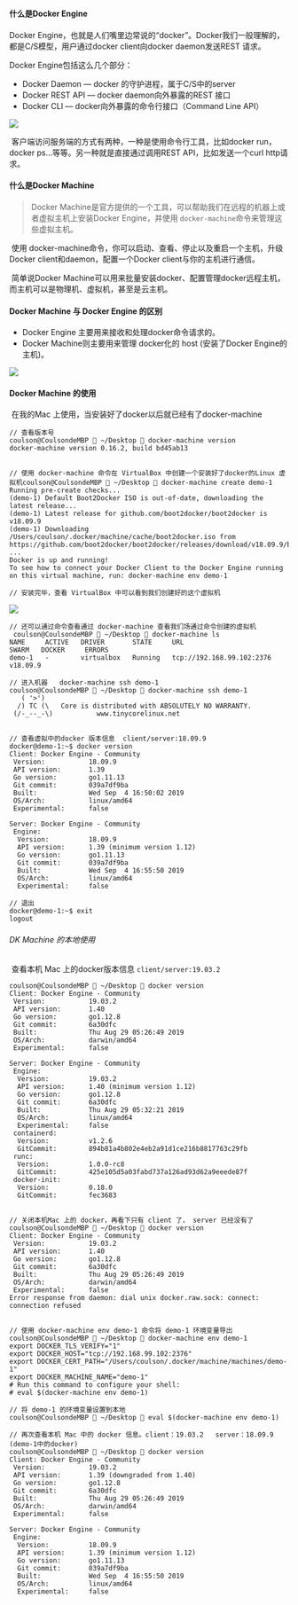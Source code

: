 # 

#### 什么是Docker Engine

Docker Engine，也就是人们嘴里边常说的“docker”。Docker我们一般理解的，都是C/S模型，用户通过docker client向docker daemon发送REST 请求。

Docker Engine包括这么几个部分：

- Docker Daemon — docker 的守护进程，属于C/S中的server
- Docker REST API — docker daemon向外暴露的REST 接口
- Docker CLI — docker向外暴露的命令行接口（Command Line API）

![](img/docker-machine-1.png)

​	客户端访问服务端的方式有两种，一种是使用命令行工具，比如docker run， docker ps…等等。另一种就是直接通过调用REST API，比如发送一个curl http请求。



#### 什么是Docker Machine

> Docker Machine是官方提供的一个工具，可以帮助我们在远程的机器上或者虚拟主机上安装Docker Engine，并使用 `docker-machine`命令来管理这些虚拟主机。

​	使用 docker-machine命令，你可以启动、查看、停止以及重启一个主机，升级Docker client和daemon，配置一个Docker client与你的主机进行通信。

​	简单说Docker Machine可以用来批量安装docker、配置管理docker远程主机，而主机可以是物理机、虚拟机，甚至是云主机。





#### Docker Machine 与 Docker Engine 的区别

- Docker Engine 主要用来接收和处理docker命令请求的。
- Docker Machine则主要用来管理 docker化的 host (安装了Docker Engine的主机)。

![](img/docker-machine-2.png)



#### Docker Machine 的使用

​	在我的Mac 上使用，当安装好了docker以后就已经有了docker-machine

```
// 查看版本号
coulson@CoulsondeMBP  ~/Desktop  docker-machine version
docker-machine version 0.16.2, build bd45ab13


// 使用 docker-machine 命令在 VirtualBox 中创建一个安装好了docker的Linux 虚拟机coulson@CoulsondeMBP  ~/Desktop  docker-machine create demo-1
Running pre-create checks...
(demo-1) Default Boot2Docker ISO is out-of-date, downloading the latest release...
(demo-1) Latest release for github.com/boot2docker/boot2docker is v18.09.9
(demo-1) Downloading /Users/coulson/.docker/machine/cache/boot2docker.iso from https://github.com/boot2docker/boot2docker/releases/download/v18.09.9/boot2docker.iso...
...
Docker is up and running!
To see how to connect your Docker Client to the Docker Engine running on this virtual machine, run: docker-machine env demo-1

// 安装完毕，查看 VirtualBox 中可以看到我们创建好的这个虚拟机
```

![](img/docker-machine-3.png)



```
// 还可以通过命令查看通过 docker-machine 查看我们场通过命令创建的虚拟机
 coulson@CoulsondeMBP  ~/Desktop  docker-machine ls
NAME     ACTIVE   DRIVER       STATE     URL                         SWARM   DOCKER     ERRORS
demo-1   -        virtualbox   Running   tcp://192.168.99.102:2376           v18.09.9

// 进入机器   docker-machine ssh demo-1
coulson@CoulsondeMBP  ~/Desktop  docker-machine ssh demo-1
   ( '>')
  /) TC (\   Core is distributed with ABSOLUTELY NO WARRANTY.
 (/-_--_-\)           www.tinycorelinux.net


// 查看虚拟中的docker 版本信息  client/server:18.09.9
docker@demo-1:~$ docker version
Client: Docker Engine - Community
 Version:           18.09.9
 API version:       1.39
 Go version:        go1.11.13
 Git commit:        039a7df9ba
 Built:             Wed Sep  4 16:50:02 2019
 OS/Arch:           linux/amd64
 Experimental:      false

Server: Docker Engine - Community
 Engine:
  Version:          18.09.9
  API version:      1.39 (minimum version 1.12)
  Go version:       go1.11.13
  Git commit:       039a7df9ba
  Built:            Wed Sep  4 16:55:50 2019
  OS/Arch:          linux/amd64
  Experimental:     false
  
// 退出
docker@demo-1:~$ exit
logout
```



###### DK Machine 的本地使用

​	查看本机 Mac 上的docker版本信息  `client/server:19.03.2`

```
coulson@CoulsondeMBP  ~/Desktop  docker version
Client: Docker Engine - Community
 Version:           19.03.2
 API version:       1.40
 Go version:        go1.12.8
 Git commit:        6a30dfc
 Built:             Thu Aug 29 05:26:49 2019
 OS/Arch:           darwin/amd64
 Experimental:      false

Server: Docker Engine - Community
 Engine:
  Version:          19.03.2
  API version:      1.40 (minimum version 1.12)
  Go version:       go1.12.8
  Git commit:       6a30dfc
  Built:            Thu Aug 29 05:32:21 2019
  OS/Arch:          linux/amd64
  Experimental:     false
 containerd:
  Version:          v1.2.6
  GitCommit:        894b81a4b802e4eb2a91d1ce216b8817763c29fb
 runc:
  Version:          1.0.0-rc8
  GitCommit:        425e105d5a03fabd737a126ad93d62a9eeede87f
 docker-init:
  Version:          0.18.0
  GitCommit:        fec3683
  
  
// 关闭本机Mac 上的 docker，再看下只有 client 了， server 已经没有了
coulson@CoulsondeMBP  ~/Desktop  docker version
Client: Docker Engine - Community
 Version:           19.03.2
 API version:       1.40
 Go version:        go1.12.8
 Git commit:        6a30dfc
 Built:             Thu Aug 29 05:26:49 2019
 OS/Arch:           darwin/amd64
 Experimental:      false
Error response from daemon: dial unix docker.raw.sock: connect: connection refused


// 使用 docker-machine env demo-1 命令将 demo-1 环境变量导出
coulson@CoulsondeMBP  ~/Desktop  docker-machine env demo-1
export DOCKER_TLS_VERIFY="1"
export DOCKER_HOST="tcp://192.168.99.102:2376"
export DOCKER_CERT_PATH="/Users/coulson/.docker/machine/machines/demo-1"
export DOCKER_MACHINE_NAME="demo-1"
# Run this command to configure your shell:
# eval $(docker-machine env demo-1)

// 将 demo-1 的环境变量设置到本地
coulson@CoulsondeMBP  ~/Desktop  eval $(docker-machine env demo-1)
 
// 再次查看本机 Mac 中的 docker 信息。client：19.03.2   server：18.09.9 (demo-1中的docker) 
coulson@CoulsondeMBP  ~/Desktop  docker version
Client: Docker Engine - Community
 Version:           19.03.2
 API version:       1.39 (downgraded from 1.40)
 Go version:        go1.12.8
 Git commit:        6a30dfc
 Built:             Thu Aug 29 05:26:49 2019
 OS/Arch:           darwin/amd64
 Experimental:      false

Server: Docker Engine - Community
 Engine:
  Version:          18.09.9
  API version:      1.39 (minimum version 1.12)
  Go version:       go1.11.13
  Git commit:       039a7df9ba
  Built:            Wed Sep  4 16:55:50 2019
  OS/Arch:          linux/amd64
  Experimental:     false
```

​	

​	
